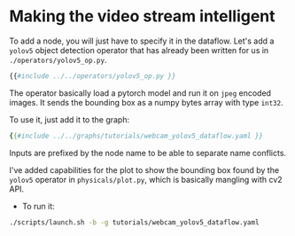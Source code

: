 # Making the video stream intelligent

To add a node, you will just have to specify it in the dataflow. Let's add a `yolov5` object detection operator that has already been written for us in `./operators/yolov5_op.py`.

```python
{{#include ../../operators/yolov5_op.py }}
```

The operator basically load a pytorch model and run it on `jpeg` encoded images. 
It sends the bounding box as a numpy bytes array with type `int32`.

To use it, just add it to the graph:

```yaml
{{#include ../../graphs/tutorials/webcam_yolov5_dataflow.yaml }}
```

Inputs are prefixed by the node name to be able to separate name conflicts.

I've added capabilities for the plot to show the bounding box found by the `yolov5` operator in `physicals/plot.py`, which is basically mangling with cv2 API.

- To run it:

```bash
./scripts/launch.sh -b -g tutorials/webcam_yolov5_dataflow.yaml
```

